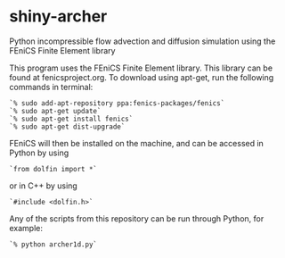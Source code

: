 shiny-archer
============

Python incompressible flow advection and diffusion simulation using the FEniCS Finite Element library

This program uses the FEniCS Finite Element library. This library can be found at fenicsproject.org. To download using apt-get, run the following commands in terminal: 

    `% sudo add-apt-repository ppa:fenics-packages/fenics`
    `% sudo apt-get update`
    `% sudo apt-get install fenics`
    `% sudo apt-get dist-upgrade`

FEniCS will then be installed on the machine, and can be accessed in Python by using
    
    `from dolfin import *`

or in C++ by using

    `#include <dolfin.h>`

Any of the scripts from this repository can be run through Python, for example:

    `% python archer1d.py`
